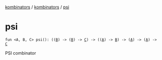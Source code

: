 [kombinators](../index.md) / [kombinators](index.md) / [psi](./psi.md)

# psi

`fun <A, B, C> psi(): ((`[`B`](psi.md#B)`) -> (`[`B`](psi.md#B)`) -> `[`C`](psi.md#C)`) -> ((`[`A`](psi.md#A)`) -> `[`B`](psi.md#B)`) -> (`[`A`](psi.md#A)`) -> (`[`A`](psi.md#A)`) -> `[`C`](psi.md#C)

PSI combinator

